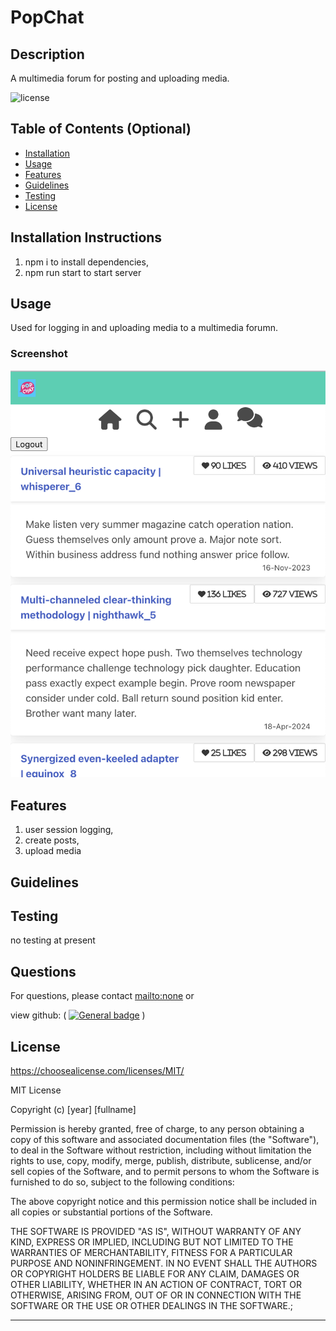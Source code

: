 # PopChat
## Description

A multimedia forum for posting and uploading media.

![license](https://img.shields.io/badge/license-MIT-blue)

## Table of Contents (Optional)

- [Installation](#installation)
- [Usage](#usage)
- [Features](#features)
- [Guidelines](#guidelines)
- [Testing](#testing)
- [License](#license)

## Installation Instructions

1. npm i to install dependencies, 
2. npm run start to start server

## Usage
Used for logging in and uploading media to a multimedia forumn.

### Screenshot


![alt text](./screenshot.png)


## Features

1. user session logging, 
2. create posts, 
3. upload media

## Guidelines


## Testing
no testing at present

## Questions

For questions, please contact <mailto:none> or 

view github:
(
    [![General badge](https://img.shields.io/badge/Github-profile-green.svg)](https://github.com/github.com/simonjbr)
    )

## License

<https://choosealicense.com/licenses/MIT/>


        
MIT License

Copyright (c) [year] [fullname]
  
Permission is hereby granted, free of charge, to any person obtaining a copy
of this software and associated documentation files (the "Software"), to deal
in the Software without restriction, including without limitation the rights
to use, copy, modify, merge, publish, distribute, sublicense, and/or sell
copies of the Software, and to permit persons to whom the Software is
furnished to do so, subject to the following conditions:

The above copyright notice and this permission notice shall be included in all
copies or substantial portions of the Software.

THE SOFTWARE IS PROVIDED "AS IS", WITHOUT WARRANTY OF ANY KIND, EXPRESS OR
IMPLIED, INCLUDING BUT NOT LIMITED TO THE WARRANTIES OF MERCHANTABILITY,
FITNESS FOR A PARTICULAR PURPOSE AND NONINFRINGEMENT. IN NO EVENT SHALL THE
AUTHORS OR COPYRIGHT HOLDERS BE LIABLE FOR ANY CLAIM, DAMAGES OR OTHER
LIABILITY, WHETHER IN AN ACTION OF CONTRACT, TORT OR OTHERWISE, ARISING FROM,
OUT OF OR IN CONNECTION WITH THE SOFTWARE OR THE USE OR OTHER DEALINGS IN THE
SOFTWARE.;
    

---


  